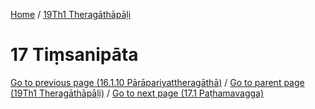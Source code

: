 
[Home](/) / [19Th1 Theragāthāpāḷi](../19Th1.md)

# 17 Tiṃsanipāta


[Go to previous page (16.1.10 Pārāpariyattheragāthā)](16/16.1/16.1.10.md) / [Go to parent page (19Th1 Theragāthāpāḷi)](0.md) / [Go to next page (17.1 Paṭhamavagga)](17/17.1.md)


